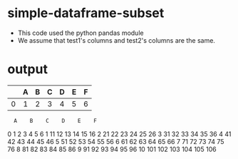# simple-dataframe-subset
- This code used the python pandas module
- We assume that test1's columns and test2's columns are the same.

# output
|  | A | B | C | D | E | F |
|:------:|:------:|:------:|:------:|:------:|:------:|:------:| 
| 0 | 1 | 2 | 3 | 4 | 5 | 6 |


      A    B    C    D    E    F
0     1    2    3    4    5    6
1    11   12   13   14   15   16
2    21   22   23   24   25   26
3    31   32   33   34   35   36
4    41   42   43   44   45   46
5    51   52   53   54   55   56
6    61   62   63   64   65   66
7    71   72   73   74   75   76
8    81   82   83   84   85   86
9    91   92   93   94   95   96
10  101  102  103  104  105  106

